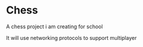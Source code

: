 Chess
=====
A chess project i am creating for school

It will use networking protocols to support multiplayer

